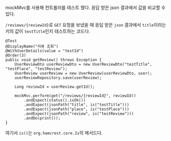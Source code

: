 mockMvc를 사용해 컨트롤러를 테스트 했다.
응답 받은 json 결과에서 값을 비교할 수 있다.

`/reviews/{reviewId}`로 `GET` 요청을 보냈을 때
응답 받은 `json` 결과에서 `title`이라는 키의 값이 `testTitle`인지 테스트하는 코드다.

```
@Test
@DisplayName("리뷰 조회")
@WithUserDetails(value = "testId")
@Order(3)
public void getReview() throws Exception {
    UserReviewDto userReviewDto = new UserReviewDto("testTitle", "testPlace", "testReview");
    UserReview userReview = new UserReview(userReviewDto, user);
    userReviewRepository.save(userReview);

    Long reviewId = userReview.getId();

    mockMvc.perform(get("/reviews/{reviewId}", reviewId))
        .andExpect(status().isOk())
        .andExpect(jsonPath("title", is("testTitle")))
        .andExpect(jsonPath("place", is("testPlace")))
        .andExpect(jsonPath("review", is("testReview")))
        .andDo(print());
}
```

여기서 `is()`는 `org.hamcrest.core.Is`의 메서드다.